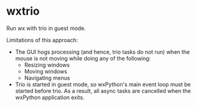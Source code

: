 # wxtrio
Run wx with trio in guest mode.

Limitations of this approach:
 - The GUI hogs processing (and hence, trio tasks do not run) when the mouse is not moving while doing any of the following:
    - Resizing windows
    - Moving windows
    - Navigating menus
 - Trio is started in guest mode, so wxPython's main event loop must be started before trio.  As a result, all async tasks are cancelled when the wxPython application exits.
 

